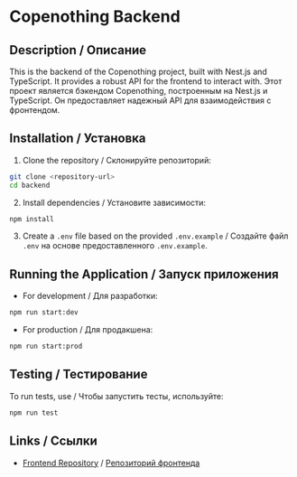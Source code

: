 # Copenothing Backend

## Description / Описание
This is the backend of the Copenothing project, built with Nest.js and TypeScript. It provides a robust API for the frontend to interact with.
Этот проект является бэкендом Copenothing, построенным на Nest.js и TypeScript. Он предоставляет надежный API для взаимодействия с фронтендом.

## Installation / Установка

1. Clone the repository / Склонируйте репозиторий:
 ```bash
 git clone <repository-url>
 cd backend
 ```

2. Install dependencies / Установите зависимости:
 ```bash
 npm install
 ```

3. Create a `.env` file based on the provided `.env.example` / Создайте файл `.env` на основе предоставленного `.env.example`.

## Running the Application / Запуск приложения

- For development / Для разработки:
```bash
npm run start:dev
```

- For production / Для продакшена:
```bash
npm run start:prod
```

## Testing / Тестирование

To run tests, use / Чтобы запустить тесты, используйте:
```bash
npm run test
```

## Links / Ссылки
- [Frontend Repository](<https://github.com/k1rvl07/copenothing-frontend>) / [Репозиторий фронтенда](<https://github.com/k1rvl07/copenothing-frontend>)